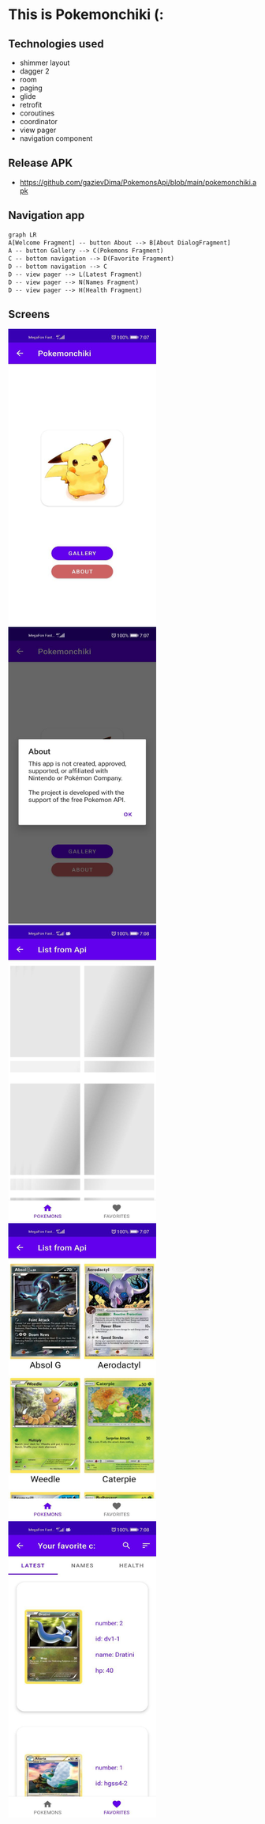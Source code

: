 # This is Pokemonchiki (:

## Technologies used

-   shimmer layout
-   dagger 2
-   room
-   paging
-   glide
-   retrofit
-   coroutines
-   coordinator
-   view pager
-   navigation component

## Release APK
- https://github.com/gazievDima/PokemonsApi/blob/main/pokemonchiki.apk

## Navigation app

```mermaid
graph LR
A[Welcome Fragment] -- button About --> B[About DialogFragment]
A -- button Gallery --> C(Pokemons Fragment)
C -- bottom navigation --> D(Favorite Fragment)
D -- bottom navigation --> C
D -- view pager --> L(Latest Fragment)
D -- view pager --> N(Names Fragment)
D -- view pager --> H(Health Fragment)
```


## Screens

<img src="https://github.com/gazievDima/PokemonsApi/blob/main/welcome_1.jpg" width="300" height="600" />
<img src="https://github.com/gazievDima/PokemonsApi/blob/main/welcome_0.jpg" width="300" height="600" />
<img src="https://github.com/gazievDima/PokemonsApi/blob/main/welcome_2.jpg" width="300" height="600" />
<img src="https://github.com/gazievDima/PokemonsApi/blob/main/welcome_3.jpg" width="300" height="600" />
<img src="https://github.com/gazievDima/PokemonsApi/blob/main/welcome_4.jpg" width="300" height="600" />
